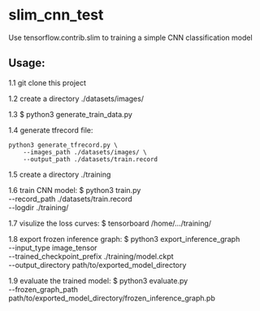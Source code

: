 # slim_cnn_test
Use tensorflow.contrib.slim to training a simple CNN classification model

## Usage:
1.1 git clone this project

1.2 create a directory ./datasets/images/

1.3 $ python3 generate_train_data.py

1.4 generate tfrecord file:
```
python3 generate_tfrecord.py \
    --images_path ./datasets/images/ \
    --output_path ./datasets/train.record
```
        
1.5 create a directory ./training

1.6 train CNN model:
    $ python3 train.py \
        --record_path ./datasets/train.record \
        --logdir ./training/
        
1.7 visulize the loss curves:
    $ tensorboard /home/.../training/
    
1.8 export frozen inference graph:
    $ python3 export_inference_graph \
        --input_type image_tensor \
        --trained_checkpoint_prefix ./training/model.ckpt \
        --output_directory path/to/exported_model_directory
    
1.9 evaluate the trained model:
    $ python3 evaluate.py \
        --frozen_graph_path path/to/exported_model_directory/frozen_inference_graph.pb
